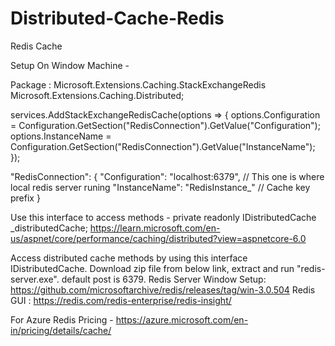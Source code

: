 # Distributed-Cache-Redis
Redis Cache

Setup On Window Machine -

Package :
Microsoft.Extensions.Caching.StackExchangeRedis
Microsoft.Extensions.Caching.Distributed;

services.AddStackExchangeRedisCache(options =>
{
options.Configuration = Configuration.GetSection("RedisConnection").GetValue<string>("Configuration");
options.InstanceName = Configuration.GetSection("RedisConnection").GetValue<string>("InstanceName");
});

"RedisConnection": {
"Configuration": "localhost:6379", // This one is where local redis server runing
"InstanceName": "RedisInstance_" // Cache key prefix
}

Use this interface to access methods - private readonly IDistributedCache _distributedCache;
  https://learn.microsoft.com/en-us/aspnet/core/performance/caching/distributed?view=aspnetcore-6.0
  
Access distributed cache methods by using this interface IDistributedCache.
Download zip file from below link, extract and run "redis-server.exe". default post is 6379.
Redis Server Window Setup: https://github.com/microsoftarchive/redis/releases/tag/win-3.0.504
Redis GUI : https://redis.com/redis-enterprise/redis-insight/

For Azure Redis Pricing - https://azure.microsoft.com/en-in/pricing/details/cache/
